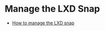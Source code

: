 # Manage the LXD Snap
- [How to manage the LXD snap](https://documentation.ubuntu.com/lxd/en/latest/howto/snap/)

<!-- TODO -->
<!-- TODO -->
<!-- TODO -->